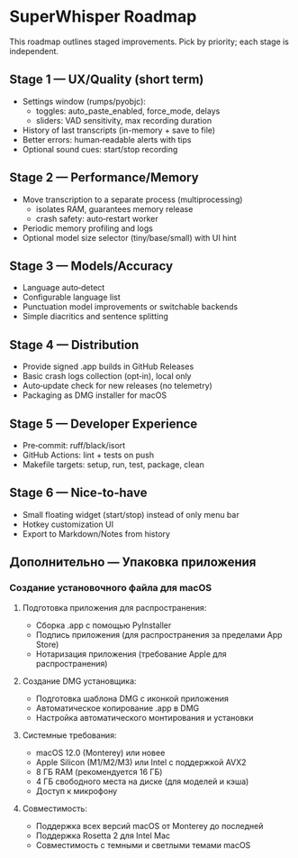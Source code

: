 # SuperWhisper Roadmap

This roadmap outlines staged improvements. Pick by priority; each stage is
independent.

## Stage 1 — UX/Quality (short term)

- Settings window (rumps/pyobjc):
  - toggles: auto_paste_enabled, force_mode, delays
  - sliders: VAD sensitivity, max recording duration
- History of last transcripts (in-memory + save to file)
- Better errors: human‑readable alerts with tips
- Optional sound cues: start/stop recording

## Stage 2 — Performance/Memory

- Move transcription to a separate process (multiprocessing)
  - isolates RAM, guarantees memory release
  - crash safety: auto‑restart worker
- Periodic memory profiling and logs
- Optional model size selector (tiny/base/small) with UI hint

## Stage 3 — Models/Accuracy

- Language auto‑detect
- Configurable language list
- Punctuation model improvements or switchable backends
- Simple diacritics and sentence splitting

## Stage 4 — Distribution

- Provide signed .app builds in GitHub Releases
- Basic crash logs collection (opt‑in), local only
- Auto‑update check for new releases (no telemetry)
- Packaging as DMG installer for macOS

## Stage 5 — Developer Experience

- Pre‑commit: ruff/black/isort
- GitHub Actions: lint + tests on push
- Makefile targets: setup, run, test, package, clean

## Stage 6 — Nice‑to‑have

- Small floating widget (start/stop) instead of only menu bar
- Hotkey customization UI
- Export to Markdown/Notes from history

## Дополнительно — Упаковка приложения

### Создание установочного файла для macOS

1. Подготовка приложения для распространения:
   - Сборка .app с помощью PyInstaller
   - Подпись приложения (для распространения за пределами App Store)
   - Нотаризация приложения (требование Apple для распространения)

2. Создание DMG установщика:
   - Подготовка шаблона DMG с иконкой приложения
   - Автоматическое копирование .app в DMG
   - Настройка автоматического монтирования и установки

3. Системные требования:
   - macOS 12.0 (Monterey) или новее
   - Apple Silicon (M1/M2/M3) или Intel с поддержкой AVX2
   - 8 ГБ RAM (рекомендуется 16 ГБ)
   - 4 ГБ свободного места на диске (для моделей и кэша)
   - Доступ к микрофону

4. Совместимость:
   - Поддержка всех версий macOS от Monterey до последней
   - Поддержка Rosetta 2 для Intel Mac
   - Совместимость с темными и светлыми темами macOS